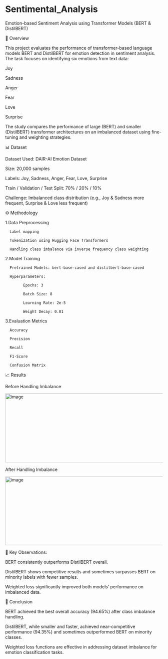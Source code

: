 # Sentimental_Analysis

Emotion-based Sentiment Analysis using Transformer Models (BERT & DistilBERT)

📌 Overview

This project evaluates the performance of transformer-based language models BERT and DistilBERT for emotion detection in sentiment analysis.
The task focuses on identifying six emotions from text data:

Joy

Sadness

Anger

Fear

Love

Surprise

The study compares the performance of large (BERT) and smaller (DistilBERT) transformer architectures on an imbalanced dataset using fine-tuning and weighting strategies.

📊 Dataset

Dataset Used: DAIR-AI Emotion Dataset

Size: 20,000 samples

Labels: Joy, Sadness, Anger, Fear, Love, Surprise

Train / Validation / Test Split: 70% / 20% / 10%

Challenge: Imbalanced class distribution (e.g., Joy & Sadness more frequent, Surprise & Love less frequent)

⚙️ Methodology

1.Data Preprocessing

      Label mapping

      Tokenization using Hugging Face Transformers

      Handling class imbalance via inverse frequency class weighting

2.Model Training

      Pretrained Models: bert-base-cased and distilbert-base-cased

      Hyperparameters:

            Epochs: 3

            Batch Size: 8

            Learning Rate: 2e-5

            Weight Decay: 0.01

3.Evaluation Metrics

      Accuracy

      Precision

      Recall

      F1-Score

      Confusion Matrix

📈 Results

Before Handling Imbalance

<img width="979" height="220" alt="image" src="https://github.com/user-attachments/assets/23ae480a-79fe-4227-9de3-dc95f596453c" />

After Handling Imbalance

<img width="979" height="219" alt="image" src="https://github.com/user-attachments/assets/10f7069c-09b6-4300-a385-961fb2831456" />

🔹 Key Observations:

BERT consistently outperforms DistilBERT overall.

DistilBERT shows competitive results and sometimes surpasses BERT on minority labels with fewer samples.

Weighted loss significantly improved both models’ performance on imbalanced data.

📜 Conclusion

BERT achieved the best overall accuracy (94.65%) after class imbalance handling.

DistilBERT, while smaller and faster, achieved near-competitive performance (94.35%) and sometimes outperformed BERT on minority classes.

Weighted loss functions are effective in addressing dataset imbalance for emotion classification tasks.
